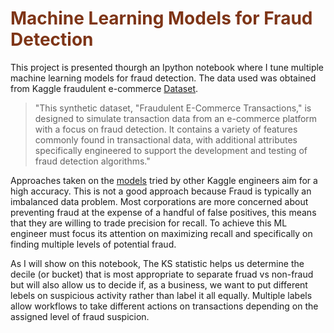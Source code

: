 # <span style="color:#7E3517">Machine Learning Models for Fraud Detection</span>

This project is presented thourgh an Ipython notebook where I tune multiple machine learning models for fraud detection. The data used was obtained from Kaggle fraudulent e-commerce [Dataset](https://www.kaggle.com/datasets/shriyashjagtap/fraudulent-e-commerce-transactions).  

>"This synthetic dataset, "Fraudulent E-Commerce Transactions," is designed to simulate transaction data from an e-commerce platform with a focus on fraud detection. It contains a variety of features commonly found in transactional data, with additional attributes specifically engineered to support the development and testing of fraud detection algorithms."

Approaches taken on the [models](https://www.kaggle.com/datasets/shriyashjagtap/fraudulent-e-commerce-transactions/code) tried by other Kaggle engineers aim for a high accuracy. This is not a good approach because Fraud is typically an imbalanced data problem. Most corporations are more concerned about preventing fraud at the expense of a handful of false positives, this means that they are willing to trade precision for recall. To achieve this ML engineer must focus its attention on maximizing recall and specifically on finding multiple levels of potential fraud. 

As I will show on this notebook, The KS statistic helps us determine the decile (or bucket) that is most appropriate to separate fruad vs non-fraud but will also allow us to decide if, as a business, we want to put different lebels on suspicious activity rather than label it all equally. Multiple labels allow workflows to take different actions on transactions depending on the assigned level of fraud suspicion.
